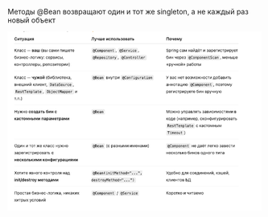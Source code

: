 Методы @Bean возвращают один и тот же singleton, а не каждый раз новый объект

![img.png](images/img.png)
